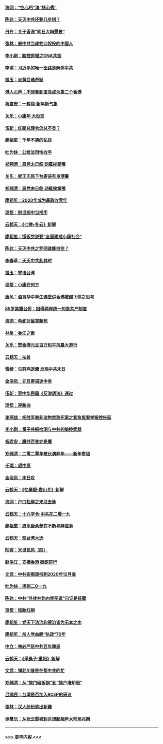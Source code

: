 #### [海网：“空心朽”演“核心秀”](../pages/nsc993/n11783874.md?t=01111144) 
#### [陈达：天灭中共还剩几步棋？](../pages/nsc993/n11783719.md?t=01111144) 
#### [丹丹：关于香港“明日大屿愿景”](../pages/nsc993/n11783273.md?t=01111144) 
#### [张林：被中共当成牲口奴役的中国人](../pages/nsc993/n11782397.md?t=01111144) 
#### [李小刚：脑控原理之DNA共振](../pages/nsc993/n11780962.md?t=01111144) 
#### [李清：习近平的唯一出路是解体中共](../pages/nsc993/n11780866.md?t=01111144) 
#### [振玉：炎黄巨难奇耻](../pages/nsc993/n11779632.md?t=01111144) 
#### [港人心声：不想看到宝岛成为第二个香港](../pages/nsc993/n11778817.md?t=01111144) 
#### [祝君安：一剪梅‧新年新气象](../pages/nsc993/n11776340.md?t=01111144) 
#### [关乐：小康年 大役现](../pages/nsc993/n11774213.md?t=01111144) 
#### [伍新：红朝总理令怎总不灵？](../pages/nsc993/n11770813.md?t=01111144) 
#### [廖祖笙：千年不遇的乱政](../pages/nsc993/n11770373.md?t=01111144) 
#### [吐为快：公检法司快收手](../pages/nsc993/n11770359.md?t=01111144) 
#### [郑纯清：恶党末日临 动辄挨掌嘴](../pages/nsc993/n11769912.md?t=01111144) 
#### [关乐：就王志民下台寄语有良港警](../pages/nsc993/n11769903.md?t=01111144) 
#### [郑纯清：恶党末日临 动辄挨掌嘴](../pages/nsc993/n11769356.md?t=01111144) 
#### [廖祖笙：2020年或为暴政收官年](../pages/nsc993/n11768216.md?t=01111144) 
#### [理悟：别当郎中当推手](../pages/nsc993/n11768243.md?t=01111144) 
#### [云鹤天：《七律▪冬云》新解](../pages/nsc993/n11768204.md?t=01111144) 
#### [廖祖笙：饿饭党说要“全面建成小康社会”](../pages/nsc993/n11767482.md?t=01111144) 
#### [陈达：天灭中共之罗网谁能挡住？](../pages/nsc993/n11767465.md?t=01111144) 
#### [李春草：天灭中共此其时](../pages/nsc993/n11767452.md?t=01111144) 
#### [振玉：寄语台湾](../pages/nsc993/n11767432.md?t=01111144) 
#### [理悟：小康在何方](../pages/nsc993/n11767394.md?t=01111144) 
#### [唐风：温哥华中学生课堂讲香港被踢下体之思考](../pages/nsc993/n11766848.md?t=01111144) 
#### [85岁美籍台侨：阻碍两岸统一的是共产制度](../pages/nsc993/n11765043.md?t=01111144) 
#### [海网：龟蛇对鼠哭新愁](../pages/nsc993/n11764895.md?t=01111144) 
#### [林泉：香江之歌](../pages/nsc993/n11764415.md?t=01111144) 
#### [关乐：赞香港元旦百万和平抗暴大游行](../pages/nsc993/n11764382.md?t=01111144) 
#### [云鹤天：扶贫](../pages/nsc993/n11764245.md?t=01111144) 
#### [雪绮：见群鸡退鹰  反观中共末日](../pages/nsc993/n11762112.md?t=01111144) 
#### [金浴凤：元旦寄语迷中帝](../pages/nsc993/n11761788.md?t=01111144) 
#### [伍新：贺中华民国《反渗透法》通过](../pages/nsc993/n11761994.md?t=01111144) 
#### [理悟：迎新曲](../pages/nsc993/n11761152.md?t=01111144) 
#### [谢燕益：杨胜军被非法拘禁致死案之紧急报案举报控告函](../pages/nsc993/n11756134.md?t=01111144) 
#### [李小刚：量子共振检测与中共的脑控武器](../pages/nsc993/n11754518.md?t=01111144) 
#### [祝君安：魔共百变亦是魔](../pages/nsc993/n11754469.md?t=01111144) 
#### [郑纯清：二零二零年散伙演弃年——新年寄语](../pages/nsc993/n11754195.md?t=01111144) 
#### [千瑞：望中原](../pages/nsc993/n11754159.md?t=01111144) 
#### [金浴凤：末日叹](../pages/nsc993/n11752359.md?t=01111144) 
#### [云鹤天：《忆秦娥‧娄山关》新解](../pages/nsc993/n11752348.md?t=01111144) 
#### [海网：户口松绑之来龙去脉](../pages/nsc993/n11752328.md?t=01111144) 
#### [云鹤天：十六字令‧中共在二零一九](../pages/nsc993/n11752305.md?t=01111144) 
#### [廖祖笙：周永康余孽在不断寻衅滋事](../pages/nsc993/n11751013.md?t=01111144) 
#### [云鹤天：观台湾大选](../pages/nsc993/n11751007.md?t=01111144) 
#### [陆客：末世民风（四）](../pages/nsc993/n11749203.md?t=01111144) 
#### [赵洪江：支撑香港 砥砺前行](../pages/nsc993/n11748482.md?t=01111144) 
#### [文武：中共妄图顽抗到2020年12月底](../pages/nsc993/n11748446.md?t=01111144) 
#### [吐为快：挥别二O一九](../pages/nsc993/n11748411.md?t=01111144) 
#### [陈达：中共“外扰神韵内禁圣诞”自证是妖孽](../pages/nsc993/n11748226.md?t=01111144) 
#### [理悟：怪胎红朝](../pages/nsc993/n11748206.md?t=01111144) 
#### [廖祖笙：党天下法治和德治皆为无本之木](../pages/nsc993/n11748135.md?t=01111144) 
#### [廖祖笙：杀人党血腥“执政”70年](../pages/nsc993/n11745144.md?t=01111144) 
#### [中立：神必严惩中共百年罪恶](../pages/nsc993/n11744970.md?t=01111144) 
#### [云鹤天：《采桑子‧重阳》新解](../pages/nsc993/n11744948.md?t=01111144) 
#### [文武：弹劾川普是在帮中共的忙](../pages/nsc993/n11744758.md?t=01111144) 
#### [郑纯清：从“挨门砸饭锅”到“挨户堵炉眼”](../pages/nsc993/n11744745.md?t=01111144) 
#### [吕锡民：台湾是否加入RCEP的研议](../pages/nsc993/n11744701.md?t=01111144) 
#### [张林：汉人纷纷逃出新疆](../pages/nsc993/n11743530.md?t=01111144) 
#### [徐曼沅：从张云雷被封杀想起相声大师吴兆南](../pages/nsc993/n11741816.md?t=01111144) 

----
#### [ >>> 更早内容 <<< ](../indexes/nsc993-earlier.md)
